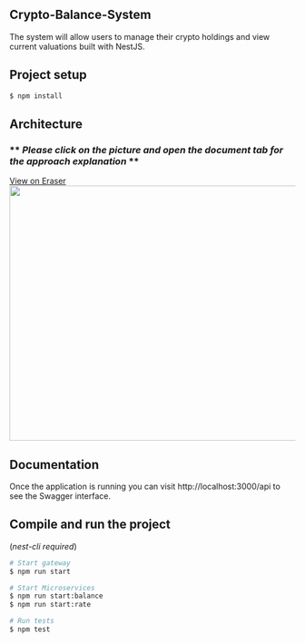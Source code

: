 ## Crypto-Balance-System

The system will allow users to manage their crypto holdings and view current valuations built with NestJS.

## Project setup

```bash
$ npm install
```

## Architecture
### ** *Please click on the picture and open the document tab for the approach explanation* **
<a href="https://app.eraser.io/workspace/nCeo9GJ8W4I2jVVdPZst?elements=PsIDxAlSMNf4pEHxKFnT9Q">View on Eraser<br /><img src="https://app.eraser.io/workspace/nCeo9GJ8W4I2jVVdPZst/preview?elements=PsIDxAlSMNf4pEHxKFnT9Q&type=embed" width=750 height=450/></a>

## Documentation

Once the application is running you can visit http://localhost:3000/api to see the Swagger interface.

## Compile and run the project

(_nest-cli required_)

```bash
# Start gateway
$ npm run start

# Start Microservices
$ npm run start:balance
$ npm run start:rate

# Run tests
$ npm test
```

